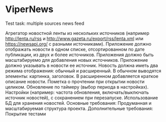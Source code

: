 # ViperNews
Test task: multiple sources news feed

Агрегатор новостной ленты из нескольких источников (например http://lenta.ru/rss и http://www.gazeta.ru/export/rss/lenta.xml или https://newsapi.org/ с разными источниками). 
Приложение должно отображать новости в одном списке, отсортированном по дате публикации, из двух и более источников. 
Приложения должно быть масштабируемо для добавления новых источников. 
Приложение должно указывать в новости ее источник. 
Новость должна иметь два режима отображения: обычный и расширенный. 
В обычном выводятся элементы: картинка, заголовок. 
В расширенном добавляется краткое описание новости. 
Пометка о прочтении при открытии новости целиком. 
Обновление по таймеру (выбор периода в настройках). 
Настройки (например: частота обновления, включать/выключать источник новостей), с сохранением при перезапуске. 
Использование БД для хранения новостей. 
Основные требования: Продуманная и масштабируемая структура проекта. 
Дополнительные требования: Покрытие тестами
